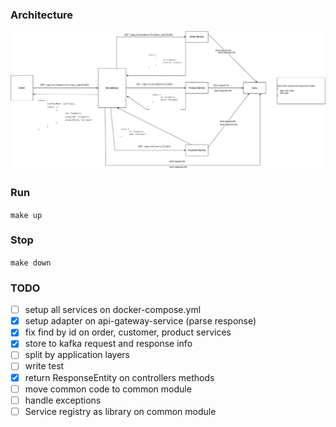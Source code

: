 ### Architecture

![arch](docs/images/arch.jpg)

### Run

```make up```

### Stop

```make down```

### TODO

- [ ] setup all services on docker-compose.yml
- [x] setup adapter on api-gateway-service (parse response)
- [x] fix find by id on order, customer, product services
- [x] store to kafka request and response info
- [ ] split by application layers
- [ ] write test
- [x] return ResponseEntity on controllers methods
- [ ] move common code to common module
- [ ] handle exceptions
- [ ] Service registry as library on common module
